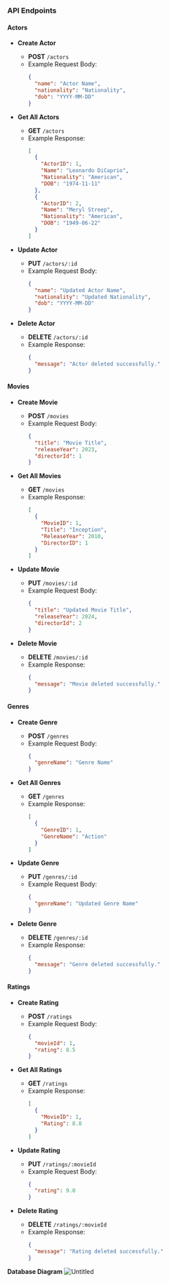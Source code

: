 ### API Endpoints

#### Actors
- **Create Actor**
  - **POST** `/actors`
  - Example Request Body:
    ```json
    {
      "name": "Actor Name",
      "nationality": "Nationality",
      "dob": "YYYY-MM-DD"
    }
    ```

- **Get All Actors**
  - **GET** `/actors`
  - Example Response:
    ```json
    [
      {
        "ActorID": 1,
        "Name": "Leonardo DiCaprio",
        "Nationality": "American",
        "DOB": "1974-11-11"
      },
      {
        "ActorID": 2,
        "Name": "Meryl Streep",
        "Nationality": "American",
        "DOB": "1949-06-22"
      }
    ]
    ```

- **Update Actor**
  - **PUT** `/actors/:id`
  - Example Request Body:
    ```json
    {
      "name": "Updated Actor Name",
      "nationality": "Updated Nationality",
      "dob": "YYYY-MM-DD"
    }
    ```

- **Delete Actor**
  - **DELETE** `/actors/:id`
  - Example Response:
    ```json
    {
      "message": "Actor deleted successfully."
    }
    ```

#### Movies
- **Create Movie**
  - **POST** `/movies`
  - Example Request Body:
    ```json
    {
      "title": "Movie Title",
      "releaseYear": 2023,
      "directorId": 1
    }
    ```

- **Get All Movies**
  - **GET** `/movies`
  - Example Response:
    ```json
    [
      {
        "MovieID": 1,
        "Title": "Inception",
        "ReleaseYear": 2010,
        "DirectorID": 1
      }
    ]
    ```

- **Update Movie**
  - **PUT** `/movies/:id`
  - Example Request Body:
    ```json
    {
      "title": "Updated Movie Title",
      "releaseYear": 2024,
      "directorId": 2
    }
    ```

- **Delete Movie**
  - **DELETE** `/movies/:id`
  - Example Response:
    ```json
    {
      "message": "Movie deleted successfully."
    }
    ```

#### Genres
- **Create Genre**
  - **POST** `/genres`
  - Example Request Body:
    ```json
    {
      "genreName": "Genre Name"
    }
    ```

- **Get All Genres**
  - **GET** `/genres`
  - Example Response:
    ```json
    [
      {
        "GenreID": 1,
        "GenreName": "Action"
      }
    ]
    ```

- **Update Genre**
  - **PUT** `/genres/:id`
  - Example Request Body:
    ```json
    {
      "genreName": "Updated Genre Name"
    }
    ```

- **Delete Genre**
  - **DELETE** `/genres/:id`
  - Example Response:
    ```json
    {
      "message": "Genre deleted successfully."
    }
    ```

#### Ratings
- **Create Rating**
  - **POST** `/ratings`
  - Example Request Body:
    ```json
    {
      "movieId": 1,
      "rating": 8.5
    }
    ```

- **Get All Ratings**
  - **GET** `/ratings`
  - Example Response:
    ```json
    [
      {
        "MovieID": 1,
        "Rating": 8.8
      }
    ]
    ```

- **Update Rating**
  - **PUT** `/ratings/:movieId`
  - Example Request Body:
    ```json
    {
      "rating": 9.0
    }
    ```

- **Delete Rating**
  - **DELETE** `/ratings/:movieId`
  - Example Response:
    ```json
    {
      "message": "Rating deleted successfully."
    }
    ```


**Database Diagram**
![Untitled](https://github.com/user-attachments/assets/3a7e8583-5767-4510-bab9-48e3a0a7f079)
